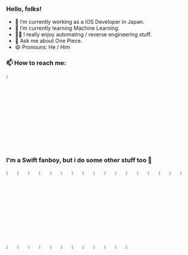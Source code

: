 ### Hello, folks!

- 🔭 I’m currently working as a iOS Developer in Japan.
- 🌱 I’m currently learning Machine Learning.
- 👨‍💻 I really enjoy automating / reverse engineering stuff.
- 💬 Ask me about One Piece.
- 😄 Pronouns: He / Him


### 📫 How to reach me:
<a href="mailto:i6oz@icloud.com"> 
<img src="https://img.icons8.com/fluent/48/000000/gmail.png" width="5%"/>
</a>

### I'm a Swift fanboy, but i do some other stuff too 🔨

<div id="icon-wrapper">
<img src="https://cdn.jsdelivr.net/gh/devicons/devicon/icons/swift/swift-original.svg" width="5%" />
<img src="https://cdn.jsdelivr.net/gh/devicons/devicon/icons/bash/bash-original.svg" width="5%" />
<img src="https://cdn.jsdelivr.net/gh/devicons/devicon/icons/nginx/nginx-original.svg" width="5%" />
<img src="https://cdn.jsdelivr.net/gh/devicons/devicon/icons/python/python-original.svg" width="5%" />
<img src="https://cdn.jsdelivr.net/gh/devicons/devicon/icons/bootstrap/bootstrap-original.svg" width="5%" />      
<img src="https://cdn.jsdelivr.net/gh/devicons/devicon/icons/css3/css3-original.svg" width="5%" />
<img src="https://cdn.jsdelivr.net/gh/devicons/devicon/icons/django/django-plain.svg" width="5%" />
<img src="https://cdn.jsdelivr.net/gh/devicons/devicon/icons/docker/docker-original.svg" width="5%" />
<img src="https://cdn.jsdelivr.net/gh/devicons/devicon/icons/digitalocean/digitalocean-original.svg" width="5%" />
<img src="https://cdn.jsdelivr.net/gh/devicons/devicon/icons/discordjs/discordjs-original.svg" width="5%" />
<img src="https://cdn.jsdelivr.net/gh/devicons/devicon/icons/electron/electron-original.svg" width="5%" />
<img src="https://cdn.jsdelivr.net/gh/devicons/devicon/icons/express/express-original.svg" width="5%" />
<img src="https://cdn.jsdelivr.net/gh/devicons/devicon/icons/firebase/firebase-plain.svg" width="5%" />
<img src="https://cdn.jsdelivr.net/gh/devicons/devicon/icons/git/git-original.svg" width="5%" />
<img src="https://cdn.jsdelivr.net/gh/devicons/devicon/icons/graphql/graphql-plain.svg" width="5%" />
<img src="https://cdn.jsdelivr.net/gh/devicons/devicon/icons/grunt/grunt-original.svg" width="5%" />
<img src="https://cdn.jsdelivr.net/gh/devicons/devicon/icons/html5/html5-original.svg" width="5%" />
<img src="https://cdn.jsdelivr.net/gh/devicons/devicon/icons/javascript/javascript-original.svg" width="5%" />
<img src="https://cdn.jsdelivr.net/gh/devicons/devicon/icons/jquery/jquery-original-wordmark.svg" width="5%" />
<img src="https://cdn.jsdelivr.net/gh/devicons/devicon/icons/less/less-plain-wordmark.svg" width="5%" />
<img src="https://cdn.jsdelivr.net/gh/devicons/devicon/icons/linux/linux-original.svg" width="5%" />
<img src="https://cdn.jsdelivr.net/gh/devicons/devicon/icons/mongodb/mongodb-original.svg" width="5%" />
<img src="https://cdn.jsdelivr.net/gh/devicons/devicon/icons/mysql/mysql-original.svg" width="5%" />
<img src="https://cdn.jsdelivr.net/gh/devicons/devicon/icons/nodejs/nodejs-original.svg" width="5%" />
<img src="https://cdn.jsdelivr.net/gh/devicons/devicon/icons/php/php-original.svg" width="5%" />
<img src="https://cdn.jsdelivr.net/gh/devicons/devicon/icons/postgresql/postgresql-original.svg" width="5%" />
<img src="https://cdn.jsdelivr.net/gh/devicons/devicon/icons/ubuntu/ubuntu-plain.svg" width="5%" />
<img src="https://cdn.jsdelivr.net/gh/devicons/devicon/icons/typescript/typescript-original.svg" width="5%" />
<img src="https://cdn.jsdelivr.net/gh/devicons/devicon/icons/tensorflow/tensorflow-original.svg" width="5%" />
</div>


